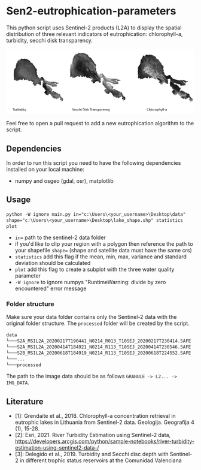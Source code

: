 # Sen2-eutrophication-parameters
This python script uses Sentinel-2 products (L2A) to display the spatial distribution of three
relevant indicators of eutrophication: chlorophyll-a, turbidity, secchi disk transparency.

![image info](./assets/overview.PNG)

Feel free to open a pull request to add a new eutrophication algorithm to the script.

## Dependencies

In order to run this script you need to have the following dependencies installed on your local machine:
- numpy and osgeo (gdal, osr), matplotlib

## Usage

```shell
python -W ignore main.py in="c:\Users\<your_username>\Desktop\data" shape="c:\Users\<your_username>\Desktop\lake_shape.shp" statistics plot
```
  * `in=` path to the sentinel-2 data folder
  * if you'd like to clip your region with a polygon then reference the path to your shapefile `shape=` (shape and satellite data must have the same crs)
  * `statistics` add this flag if the mean, min, max, variance and standard deviation should be calculated
  * `plot` add this flag to create a subplot with the three water quality parameter
  * `-W ignore` to ignore numpys "RuntimeWarning: divide by zero encountered" error message

### Folder structure

Make sure your data folder contains only the Sentinel-2 data with the original folder structure. The `processed` folder will be 
created by the script.  

```
data
└───S2A_MSIL2A_20200217T190441_N0214_R013_T10SEJ_20200217T230414.SAFE
└───S2A_MSIL2A_20200414T184921_N0214_R113_T10SEJ_20200414T230546.SAFE
└───S2B_MSIL2A_20200618T184919_N0214_R113_T10SEJ_20200618T224552.SAFE
└───...
└───processed
```

The path to the image data should be as follows `GRANULE -> L2... -> IMG_DATA`.

## Literature

- [1]: Grendaite et al., 2018. Chlorophyll-a concentration retrieval in eutrophic lakes in Lithuania from Sentinel-2 data. Geologija. Geografija 4 (1), 15-28.
- [2]: Esri, 2021. River Turbidity Estimation using Sentinel-2 data, https://developers.arcgis.com/python/sample-notebooks/river-turbidity-estimation-using-sentinel2-data-/
- [3]: Delegido et al., 2019. Turbidity and Secchi disc depth with Sentinel-2 in different trophic status reservoirs at the 
Comunidad Valenciana
